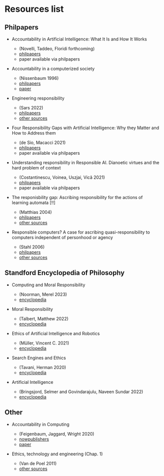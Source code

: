 # Resources list

## Philpapers

- Accountability in Artificial Intelligence: What It Is and How It Works
    - (Novelli, Taddeo, Floridi forthcoming)
    - [philpapers](https://philpapers.org/rec/NOVAIA)
    - paper available via philpapers

- Accountability in a computerized society
    - (Nissenbaum 1996)
    - [philpapers](https://philpapers.org/rec/NISAIA)
    - [paper](https://nissenbaum.tech.cornell.edu/papers/AccountabilityinaComputerizedSociety.pdf)

- Engineering responsibility
    - (Sars 2022)
    - [philpapers](https://philpapers.org/rec/SARER-3)
    - [other sources](./other_sources.md#SARER)

- Four Responsibility Gaps with Artificial Intelligence: Why they Matter and How to Address them
    - (de Sio, Macacci 2021)
    - [philpapers](https://philpapers.org/rec/SANFRG)
    - paper available via philpapers

- Understanding responsibility in Responsible AI. Dianoetic virtues and the hard problem of context
    - (Costantinescu, Voinea, Uszjai, Vică 2021)
    - [philpapers](https://philpapers.org/rec/CONURI)
    - paper available via philpapers

- The responisbility gap: Ascribing responsibility for the actions of learning automata [!!]
    - (Matthias 2004)
    - [philpapers](https://philpapers.org/rec/MATTRG-3)
    - [other sources](./other_sources.md#MATTRG)

- Responsible computers? A case for ascribing quasi-responsibility to computers independent of personhood or agency
    - (Stahl 2006)
    - [philpapers](https://philpapers.org/rec/STARCA)
    - [other sources](./other_sources.md#STARCA)

## Standford Encyclopedia of Philosophy

- Computing and Moral Responsibility
    - (Noorman, Merel 2023)
    - [encyclopedia](https://plato.stanford.edu/entries/computing-responsibility)

- Moral Responsibility
    - (Talbert, Matthew 2022)
    - [encyclopedia](https://plato.stanford.edu/entries/moral-responsibility)

- Ethics of Artificial Intelligence and Robotics
    - (Müller, Vincent C. 2021)
    - [encyclopedia](https://plato.stanford.edu/entries/ethics-ai)

- Search Engines and Ethics
    - (Tavani, Herman 2020)
    - [encyclopedia](https://plato.stanford.edu/entries/ethics-search)

- Artificial Intelligence
    - (Bringsjord, Selmer and Govindarajulu, Naveen Sundar 2022)
    - [encyclopedia](https://plato.stanford.edu/entries/ethics-search)

## Other

- Accountability in Computing
    - (Feigenbaum, Jaggard, Wright 2020)
    - [nowpublishers](https://nowpublishers/article/Details/SEC-002)
    - [paper](https://www.cs.yale.edu/homes/jf/FJW-AccountabilityMonograph-Plain.pdf)

- Ethics, technology and engineering (Chap. 1)
    - (Van de Poel 2011)
    - [other sources](./other_sources.md#ETE)
